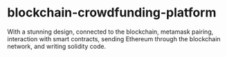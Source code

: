 # blockchain-crowdfunding-platform
With a stunning design, connected to the blockchain, metamask pairing, interaction with smart contracts, sending Ethereum through the blockchain network, and writing solidity code.
